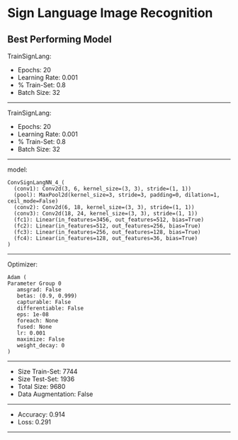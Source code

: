 # Sign Language Image Recognition

## Best Performing Model
TrainSignLang:
- Epochs: 20
- Learning Rate: 0.001
- % Train-Set: 0.8
- Batch Size: 32
--------------------------------------------------------------------------------
TrainSignLang:
- Epochs: 20
- Learning Rate: 0.001
- % Train-Set: 0.8
- Batch Size: 32
--------------------------------------------------------------------------------
model: 
```
ConvSignLangNN_4_(
  (conv1): Conv2d(3, 6, kernel_size=(3, 3), stride=(1, 1))
  (pool): MaxPool2d(kernel_size=3, stride=3, padding=0, dilation=1, ceil_mode=False)
  (conv2): Conv2d(6, 18, kernel_size=(3, 3), stride=(1, 1))
  (conv3): Conv2d(18, 24, kernel_size=(3, 3), stride=(1, 1))
  (fc1): Linear(in_features=3456, out_features=512, bias=True)
  (fc2): Linear(in_features=512, out_features=256, bias=True)
  (fc3): Linear(in_features=256, out_features=128, bias=True)
  (fc4): Linear(in_features=128, out_features=36, bias=True)
)
```
--------------------------------------------------------------------------------
Optimizer:
 ```
Adam (
Parameter Group 0
    amsgrad: False
    betas: (0.9, 0.999)
    capturable: False
    differentiable: False
    eps: 1e-08
    foreach: None
    fused: None
    lr: 0.001
    maximize: False
    weight_decay: 0
)
```
--------------------------------------------------------------------------------
- Size Train-Set: 7744
- Size Test-Set: 1936
- Total Size: 9680
- Data Augmentation: False
--------------------------------------------------------------------------------
- Accuracy: 0.914
- Loss: 0.291
--------------------------------------------------------------------------------
